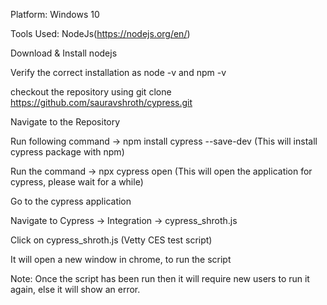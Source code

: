 Platform: Windows 10

Tools Used: NodeJs(https://nodejs.org/en/)

Download & Install nodejs

Verify the correct installation as node -v and npm -v 

checkout the repository using git clone https://github.com/sauravshroth/cypress.git

Navigate to the Repository

Run following command -> npm install cypress --save-dev (This will install cypress package with npm)

Run the command -> npx cypress open (This will open the application for cypress, please wait for a while)

Go to the cypress application

Navigate to Cypress -> Integration -> cypress_shroth.js

Click on cypress_shroth.js (Vetty CES test script)

It will open a new window in chrome, to run the script

Note: Once the script has been run then it will require new users to run it again, else it will show an error.
